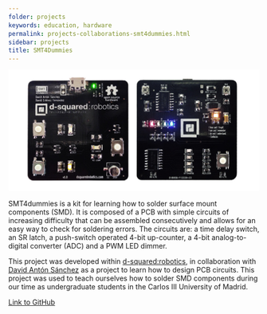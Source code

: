 ```yaml
---
folder: projects
keywords: education, hardware
permalink: projects-collaborations-smt4dummies.html
sidebar: projects
title: SMT4Dummies
---
```



<img class="img-rounded" src="img/projects/smt4dummies.jpg" alt="SMT4Dummies feature picture">

SMT4dummies is a kit for learning how to solder surface mount components (SMD). It is composed of a PCB with simple circuits of increasing difficulty that can be assembled consecutively and allows for an easy way to check for soldering errors. The circuits are: a time delay switch, an SR latch, a push-switch operated 4-bit up-counter, a 4-bit analog-to-digital converter (ADC) and a PWM LED dimmer.

This project was developed within [d-squared:robotics](https://github.com/dsquaredrobotics), in collaboration with [David Antón Sánchez](https://github.com/davidanton) as a project to learn how to design PCB circuits. This project was used to teach ourselves how to solder SMD components during our time as undergraduate students in the Carlos III University of Madrid.

[Link to GitHub](https://github.com/dsquaredrobotics/SMT4dummies)

<!--{% include links.html %}-->